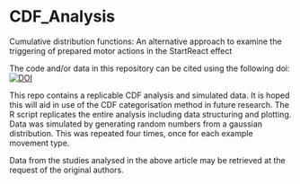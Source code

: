 # CDF_Analysis
Cumulative distribution functions: An alternative approach to examine the triggering of prepared motor actions in the StartReact effect

The code and/or data in this repository can be cited using the following doi:
[![DOI](https://zenodo.org/badge/255338692.svg)](https://zenodo.org/badge/latestdoi/255338692)

This repo contains a replicable CDF analysis and simulated data. It is hoped this will aid in use of the CDF categorisation method in future research.
The R script replicates the entire analysis including data structuring and plotting.
Data was simulated by generating random numbers from a gaussian distribution. This was repeated four times, once for each example movement type.

Data from the studies analysed in the above article may be retrieved at the request of the original authors.
 
